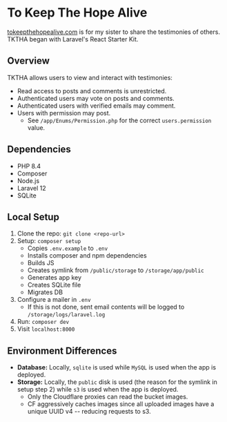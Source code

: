 # To Keep The Hope Alive
[tokeepthehopealive.com](tokeepthehopealive.com) is for my sister to share the testimonies of others. TKTHA began with Laravel's React Starter Kit.

## Overview
TKTHA allows users to view and interact with testimonies:
* Read access to posts and comments is unrestricted.
* Authenticated users may vote on posts and comments.
* Authenticated users with verified emails may comment.
* Users with permission may post.
  * See `/app/Enums/Permission.php` for the correct `users.permission` value.

## Dependencies
* PHP 8.4
* Composer
* Node.js
* Laravel 12
* SQLite

## Local Setup
1. Clone the repo: `git clone <repo-url>`
2. Setup: `composer setup`
   * Copies `.env.example` to `.env`
   * Installs composer and npm dependencies
   * Builds JS
   * Creates symlink from `/public/storage` to `/storage/app/public`
   * Generates app key
   * Creates SQLite file
   * Migrates DB
3. Configure a mailer in `.env`
   * If this is not done, sent email contents will be logged to `/storage/logs/laravel.log`
4. Run: `composer dev`
5. Visit `localhost:8000`

## Environment Differences
* **Database:** Locally, `sqlite` is used while `MySQL` is used when the app is deployed.
* **Storage:** Locally, the `public` disk is used (the reason for the symlink in setup step 2) while `s3` is used when the app is deployed.
  * Only the Cloudflare proxies can read the bucket images.
  * CF aggressively caches images since all uploaded images have a unique UUID v4 -- reducing requests to s3.
